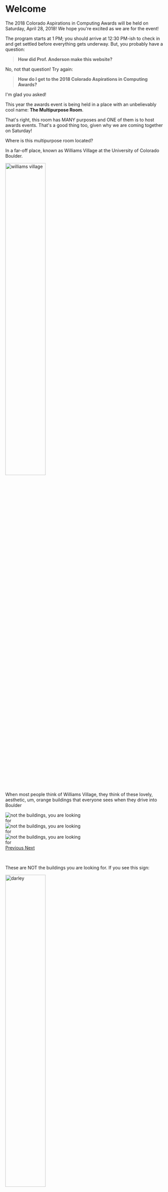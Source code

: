 <h1>Welcome</h1>

<p>The 2018 Colorado Aspirations in Computing Awards will be held on Saturday, April 28, 2018! We hope you're excited as we are for the event!</p>

<p>The program starts at 1 PM; you should arrive at 12:30 PM-ish to check in and get settled before everything gets underway. But, you probably have a question:</p>

<blockquote class="blockquote text-center">
  <p class="mb-0"><strong>How did Prof. Anderson make this website?</strong></p>
</blockquote>

<p>No, not that question! Try again:</p>

<blockquote class="blockquote text-center">
  <p class="mb-0"><strong>How do I get to the 2018 Colorado Aspirations in Computing Awards?</strong></p>
</blockquote>

<p>I'm glad you asked!</p>

<p>This year the awards event is being held in a place with an unbelievably cool name: <strong>The Multipurpose Room</strong>.</p>

<p>That's right, this room has MANY purposes and ONE of them is to host awards events. That's a good thing too, given why we are coming together on Saturday!</p>

<p>Where is this multipurpose room located?</p>

<p>In a far-off place, known as Williams Village at the University of Colorado Boulder.</p>

<img src="images/williams_village_cool_sign.jpg" class="rounded mx-auto d-block" style="width: 50%" alt="williams village">

<p>When most people think of Williams Village, they think of these lovely, aesthetic, um, orange buildings that everyone sees when they drive into Boulder</p>

<div class="mx-auto" style="width: 50%">
  <div id="orange_buildings" class="carousel slide" data-ride="carousel">
    <div class="carousel-inner">
      <div class="carousel-item active">
        <img class="d-block w-100" src="images/ntbyalf1.jpg"  alt="not the buildings, you are looking for">
      </div>
      <div class="carousel-item">
        <img class="d-block w-100" src="images/ntbyalf2.jpg" alt="not the buildings, you are looking for">
      </div>
      <div class="carousel-item">
        <img class="d-block w-100" src="images/ntbyalf3.jpg" alt="not the buildings, you are looking for">
      </div>
    </div>
    <a class="carousel-control-prev" href="#orange_buildings" role="button" data-slide="prev">
      <span class="carousel-control-prev-icon" aria-hidden="true"></span>
      <span class="sr-only">Previous</span>
    </a>
    <a class="carousel-control-next" href="#orange_buildings" role="button" data-slide="next">
      <span class="carousel-control-next-icon" aria-hidden="true"></span>
      <span class="sr-only">Next</span>
    </a>
  </div>
</div>

<p>&nbsp;</p>

<p>These are NOT the buildings you are looking for. If you see this sign:</p>

<img src="images/ntbyalf_sign.jpg" class="rounded mx-auto d-block" style="width: 50%" alt="darley">

<p>then you have found the WRONG building.</p>

<p>Fortunately, all you have to do is look to your left and you will see the CORRECT building!</p>

<img src="images/this_is_it.jpg" class="rounded mx-auto d-block" style="width: 50%" alt="dining hall">

<p>Unfortunately, you're standing on the north side of the building and you want to be on the southwest side of the building. If you go there, you'll see this sign:</p>

<img src="images/the_right_sign.jpg" class="rounded mx-auto d-block" style="width: 50%" alt="the correct sign">

<p>And, you will know you're almost there. The building you're looking for looks like this from the south:</p>

<img src="images/this_is_it_2.jpg" class="rounded mx-auto d-block" style="width: 50%" alt="dining hall from the south">

<p>If you go through those doors, then, <strong>CONGRATS</strong>, you've found the 2018 Colorado Aspirations in Computing Awards!</p>

<h1>Parking</h1>

<p>Now, hold on a minute. You can't very well walk through those doors if you haven't found a place to park! So, what are your options?</p>

<img src="images/annotated_map.jpg" class="rounded mx-auto d-block" style="width: 75%" alt="annotated map">

<p>Your options:</p>

<ul>
  <li>Blue: Go to this lot and pay for parking.</li>
  <li>Orange: Try to find parking along this street.</li>
  <li>Green: Try to find parking in this shopping center across the street.</li>
  <li>Red: This is the building you're looking for. You can't park on a building.</li>
  <li>Final Option: Head North!</li>
</ul>

<h2>Paid Parking Lot</h2>

<p>If you want to pay for parking, head to the lot highlighted in blue. You'll see this sign when you're in the right place:</p>

<img src="images/blue_parking_sign.jpg" class="rounded mx-auto d-block" style="width: 50%" alt="blue_parking_sign">

<p>as well as this sign:</p>

<img src="images/aggro_sign_1.jpg" class="rounded mx-auto d-block" style="width: 50%" alt="aggro">

<p>(What is up with the designers of parking lot signs? Why so aggressive?)</p>

<p>Once parked (if there is a spot available), then use this simple, well-designed parking station to pay for parking:</p>

<img src="images/not_complex.jpg" class="rounded mx-auto d-block" style="width: 50%" alt="not simple">

<p>Then head towards the southwest side of this building:</p>

<img src="images/this_is_it_3.jpg" class="rounded mx-auto d-block" style="width: 50%" alt="this is still it">

<p>and head through the magic doors!</p>

<h2>30th Street</h2>

<p>The orange line on the map is 30th Street; it looks like this facing east:</p>

<img src="images/30th_east_ish.jpg" class="rounded mx-auto d-block" style="width: 50%" alt="facing east">

<p>and like this, when facing west:</p>

<img src="images/30th_west_ish.jpg" class="rounded mx-auto d-block" style="width: 50%" alt="facing west">

<p>If there is a spot available, you should be able to park there.</p>

<h2>Shopping Center</h2>

<h2>Heading North</h2>
